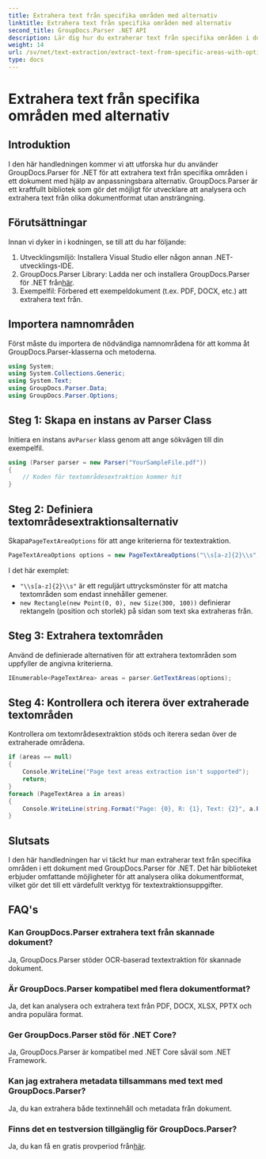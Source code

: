 ```yaml
---
title: Extrahera text från specifika områden med alternativ
linktitle: Extrahera text från specifika områden med alternativ
second_title: GroupDocs.Parser .NET API
description: Lär dig hur du extraherar text från specifika områden i dokument med GroupDocs.Parser för .NET. Utforska avancerade textextraktionsalternativ med denna handledning.
weight: 14
url: /sv/net/text-extraction/extract-text-from-specific-areas-with-options/
type: docs
---
```

# Extrahera text från specifika områden med alternativ

## Introduktion
I den här handledningen kommer vi att utforska hur du använder GroupDocs.Parser för .NET för att extrahera text från specifika områden i ett dokument med hjälp av anpassningsbara alternativ. GroupDocs.Parser är ett kraftfullt bibliotek som gör det möjligt för utvecklare att analysera och extrahera text från olika dokumentformat utan ansträngning.
## Förutsättningar
Innan vi dyker in i kodningen, se till att du har följande:
1. Utvecklingsmiljö: Installera Visual Studio eller någon annan .NET-utvecklings-IDE.
2.  GroupDocs.Parser Library: Ladda ner och installera GroupDocs.Parser för .NET från[här](https://releases.groupdocs.com/parser/net/).
3. Exempelfil: Förbered ett exempeldokument (t.ex. PDF, DOCX, etc.) att extrahera text från.

## Importera namnområden
Först måste du importera de nödvändiga namnområdena för att komma åt GroupDocs.Parser-klasserna och metoderna.
```csharp
using System;
using System.Collections.Generic;
using System.Text;
using GroupDocs.Parser.Data;
using GroupDocs.Parser.Options;
```
## Steg 1: Skapa en instans av Parser Class
 Initiera en instans av`Parser` klass genom att ange sökvägen till din exempelfil.
```csharp
using (Parser parser = new Parser("YourSampleFile.pdf"))
{
    // Koden för textområdesextraktion kommer hit
}
```
## Steg 2: Definiera textområdesextraktionsalternativ
 Skapa`PageTextAreaOptions` för att ange kriterierna för textextraktion.
```csharp
PageTextAreaOptions options = new PageTextAreaOptions("\\s[a-z]{2}\\s", new Rectangle(new Point(0, 0), new Size(300, 100)));
```
I det här exemplet:
- `"\\s[a-z]{2}\\s"` är ett reguljärt uttrycksmönster för att matcha textområden som endast innehåller gemener.
- `new Rectangle(new Point(0, 0), new Size(300, 100))` definierar rektangeln (position och storlek) på sidan som text ska extraheras från.
## Steg 3: Extrahera textområden
Använd de definierade alternativen för att extrahera textområden som uppfyller de angivna kriterierna.
```csharp
IEnumerable<PageTextArea> areas = parser.GetTextAreas(options);
```
## Steg 4: Kontrollera och iterera över extraherade textområden
Kontrollera om textområdesextraktion stöds och iterera sedan över de extraherade områdena.
```csharp
if (areas == null)
{
    Console.WriteLine("Page text areas extraction isn't supported");
    return;
}
foreach (PageTextArea a in areas)
{
    Console.WriteLine(string.Format("Page: {0}, R: {1}, Text: {2}", a.Page.Index, a.Rectangle, a.Text));
}
```

## Slutsats
I den här handledningen har vi täckt hur man extraherar text från specifika områden i ett dokument med GroupDocs.Parser för .NET. Det här biblioteket erbjuder omfattande möjligheter för att analysera olika dokumentformat, vilket gör det till ett värdefullt verktyg för textextraktionsuppgifter.

## FAQ's
### Kan GroupDocs.Parser extrahera text från skannade dokument?
Ja, GroupDocs.Parser stöder OCR-baserad textextraktion för skannade dokument.
### Är GroupDocs.Parser kompatibel med flera dokumentformat?
Ja, det kan analysera och extrahera text från PDF, DOCX, XLSX, PPTX och andra populära format.
### Ger GroupDocs.Parser stöd för .NET Core?
Ja, GroupDocs.Parser är kompatibel med .NET Core såväl som .NET Framework.
### Kan jag extrahera metadata tillsammans med text med GroupDocs.Parser?
Ja, du kan extrahera både textinnehåll och metadata från dokument.
### Finns det en testversion tillgänglig för GroupDocs.Parser?
 Ja, du kan få en gratis provperiod från[här](https://releases.groupdocs.com/).